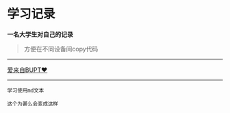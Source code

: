 # 学习记录

**一名大学生对自己的记录**<br>
>方便在不同设备间copy代码<br>

---

[爱来自BUPT❤](https://www.bupt.edu.cn/)

---

`学习使用md文本`<br>

    这个为甚么会变成这样
